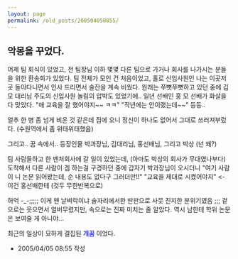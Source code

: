 ```yaml
---
layout: page
permalink: /old_posts/200504050855/
---
```


## 악몽을 꾸었다.

어제 팀 회식이 있었고, 전 팀장님 이하 몇몇 다른 팀으로 가거나 회사를 나가시는 분들을 위한 환송회가 있었다.
팀 전체가 모인 건 처음이었고, 홀로 신입사원인 나는 이곳저곳 돌아다니면서 인사 드리면서 술잔을 계속 비웠다. 원래는 쭈뼛쭈뼛하고 있던 중에 김 모 대리님 주도의 신입사원 놀림의 압박도 있었기에.. 
일년 선배인 홍 모 선배가 화살을 다 맞았다. 
"애 교육을 잘 했어야지~~ ㅋㅋ"
"작년에는 안이랬는데~~" 등등..

얼추 한 병 좀 넘게 비운 것 같은데 집에 오니 정신이 하나도 없어서 그대로 쓰러져부렀다.
(수원역에서 좀 위태위태했음)

그리고.. 꿈 속에서..
등장인물 박과장님, 김대리님, 홍선배님, 그리고 박상 (넌 왜?)

팀 사람들하고 한 벤처회사에 갈 일이 있었는데, (아마도 박상의 회사가 무대였나부다)
도착해서 다른 사람이 겜 하는걸 구경하던 중에 갑자기 박과장님이 오시더니
"여기 사람이 니 논문 읽어봤는데, 순 내용도 없다구 그러더만!!"
"교육을 제대로 시켰어야지" <- 이건 홍선배한테 (것두 무한반복으로)

허억 -_-;;;;; 이게 왠 날벼락이냐
술자리에서완 딴판으로 사뭇 진지한 분위기였음 ;;;
겉으로는 웃으면서 얼버무렸지만, 속으로는 진짜 미치는 줄 알았다.
역시 남한테 학위 논문은 보여줄 게 아니야...

최근의 일상이 묘하게 결집된 <b><font color="#3333ff">개꿈</font></b> 이었다.




- 2005/04/05 08:55 작성